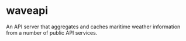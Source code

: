 # waveapi
An API server that aggregates and caches maritime weather information from a number of public API services.
